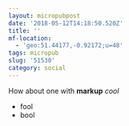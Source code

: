 ```yaml
---
layout: micropubpost
date: '2018-05-12T14:18:50.520Z'
title: ''
mf-location:
  - 'geo:51.44177,-0.92172;u=48'
tags: micropub
slug: '51530'
category: social
---
```

How about one with **markup** _cool_ 
- fool
- bool
